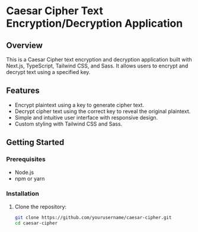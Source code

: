# Caesar Cipher Text Encryption/Decryption Application

## Overview

This is a Caesar Cipher text encryption and decryption application built with Next.js, TypeScript, Tailwind CSS, and Sass. It allows users to encrypt and decrypt text using a specified key.

## Features

- Encrypt plaintext using a key to generate cipher text.
- Decrypt cipher text using the correct key to reveal the original plaintext.
- Simple and intuitive user interface with responsive design.
- Custom styling with Tailwind CSS and Sass.

## Getting Started

### Prerequisites

- Node.js
- npm or yarn

### Installation

1. Clone the repository:
   ```sh
   git clone https://github.com/yourusername/caesar-cipher.git
   cd caesar-cipher
